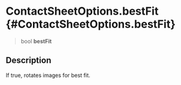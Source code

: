 ContactSheetOptions.bestFit {#ContactSheetOptions.bestFit}
===========================

> bool **bestFit**

Description
-----------

If true, rotates images for best fit.
